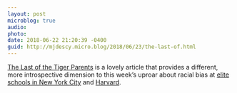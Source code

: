 ```yaml
---
layout: post
microblog: true
audio: 
photo: 
date: 2018-06-22 21:20:39 -0400
guid: http://mjdescy.micro.blog/2018/06/23/the-last-of.html
---
```

[The Last of the Tiger Parents](https://www.nytimes.com/2018/06/22/opinion/sunday/asian-american-tiger-parents.html) is a lovely article that provides a different, more introspective dimension to this week’s uproar about racial bias at [elite schools in New York City](https://www.nytimes.com/2018/06/14/nyregion/new-york-today-elite-high-schools.html) and [Harvard](https://www.nytimes.com/2018/06/15/us/harvard-asian-enrollment-applicants.html).
